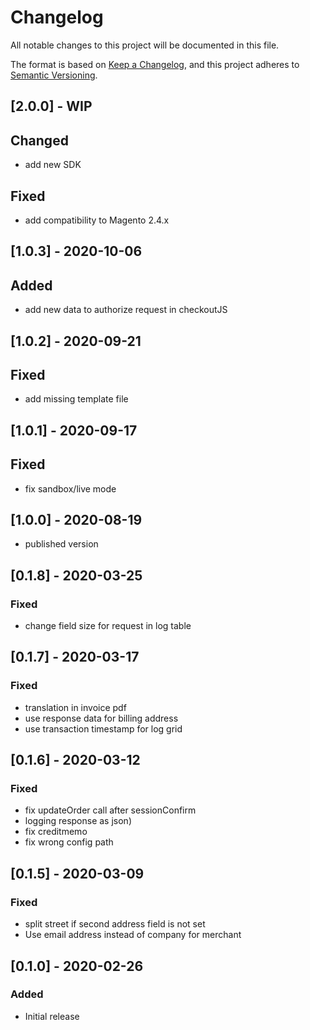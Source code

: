 # Changelog
All notable changes to this project will be documented in this file.

The format is based on [Keep a Changelog](https://keepachangelog.com/en/1.0.0/),
and this project adheres to [Semantic Versioning](https://semver.org/spec/v2.0.0.html).

## [2.0.0] - WIP
## Changed
- add new SDK
## Fixed
- add compatibility to Magento 2.4.x

## [1.0.3] - 2020-10-06
## Added
- add new data to authorize request in checkoutJS

## [1.0.2] - 2020-09-21
## Fixed
- add missing template file

## [1.0.1] - 2020-09-17
## Fixed
- fix sandbox/live mode

## [1.0.0] - 2020-08-19
- published version

## [0.1.8] - 2020-03-25
### Fixed
- change field size for request in log table

## [0.1.7] - 2020-03-17
### Fixed
- translation in invoice pdf
- use response data for billing address
- use transaction timestamp for log grid

## [0.1.6] - 2020-03-12
### Fixed
- fix updateOrder call after sessionConfirm
- logging response as json)
- fix creditmemo
- fix wrong config path

## [0.1.5] - 2020-03-09
### Fixed
- split street if second address field is not set
- Use email address instead of company for merchant

## [0.1.0] - 2020-02-26
### Added
- Initial release
